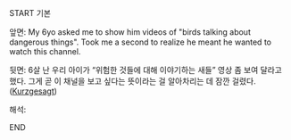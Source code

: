 START
기본

앞면:
My 6yo asked me to show him videos of "birds talking about dangerous things".  Took me a second to realize he meant he wanted to watch this channel.


뒷면:
6살 난 우리 아이가 “위험한 것들에 대해 이야기하는 새들” 영상 좀 보여 달라고 했다. 그게 곧 이 채널을 보고 싶다는 뜻이라는 걸 알아차리는 데 잠깐 걸렸다.
([Kurzgesagt](https://youtu.be/wo_e0EvEZn8?si=BogjvOSGoy8H_PwO))


해석:


<!--ID: 1746521323593-->
END
